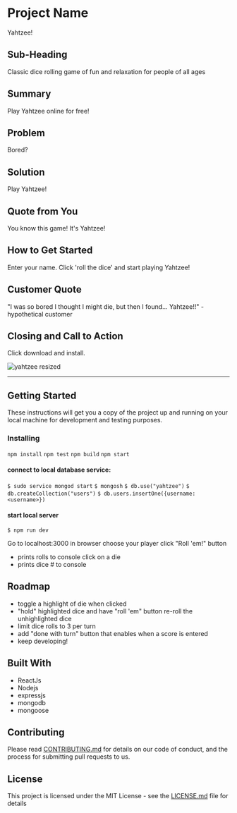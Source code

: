 # Project Name #
Yahtzee!

## Sub-Heading ##
Classic dice rolling game of fun and relaxation for people of all ages

## Summary ##
Play Yahtzee online for free!

## Problem ##
Bored?

## Solution ##
Play Yahtzee!

## Quote from You ##
You know this game! It's Yahtzee!

## How to Get Started ##
Enter your name. Click 'roll the dice' and start playing Yahtzee!

## Customer Quote ##
"I was so bored I thought I might die, but then I found...  Yahtzee!!" -hypothetical customer

## Closing and Call to Action ##
Click download and install.

![yahtzee resized](https://user-images.githubusercontent.com/41316262/235382730-619c9eb1-5430-4e8b-bb3a-45abc55a9890.png)

---

## Getting Started

These instructions will get you a copy of the project up and running on your local machine for development and testing purposes. 


### Installing

`npm install`
`npm test`
`npm build`
`npm start`

#### connect to local database service:

`$ sudo service mongod start`
`$ mongosh`
`$ db.use("yahtzee")`
`$ db.createCollection("users")`
`$ db.users.insertOne({username: <username>})`

#### start local server
`$ npm run dev`

Go to localhost:3000 in browser
choose your player
click "Roll 'em!" button
 - prints rolls to console
click on a die
 - prints dice # to console

## Roadmap
 - toggle a highlight of die when clicked
 - "hold" highlighted dice and have "roll 'em" button re-roll the unhighlighted dice
 - limit dice rolls to 3 per turn
 - add "done with turn" button that enables when a score is entered
 - keep developing!


## Built With
 - ReactJs
 - Nodejs
 - expressjs
 - mongodb
 - mongoose

## Contributing

Please read [CONTRIBUTING.md](https://gist.github.com/PurpleBooth/b24679402957c63ec426) for details on our code of conduct, and the process for submitting pull requests to us.

## License

This project is licensed under the MIT License - see the [LICENSE.md](LICENSE.md) file for details

